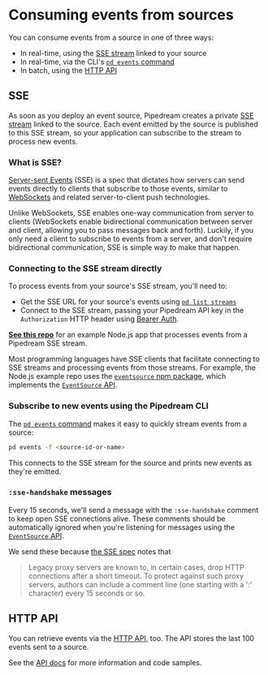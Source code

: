 # Consuming events from sources

You can consume events from a source in one of three ways:

- In real-time, using the [SSE stream](#sse) linked to your source
- In real-time, via the CLI's [`pd events` command](/event-sources/consuming-events/#subscribe-to-new-events-using-the-pipedream-cli)
- In batch, using the [HTTP API](#http-api)

## SSE

As soon as you deploy an event source, Pipedream creates a private [SSE stream](#what-is-sse) linked to the source. Each event emitted by the source is published to this SSE stream, so your application can subscribe to the stream to process new events.

### What is SSE?

[Server-sent Events](https://developer.mozilla.org/en-US/docs/Web/API/Server-sent_events) (SSE) is a spec that dictates how servers can send events directly to clients that subscribe to those events, similar to [WebSockets](https://developer.mozilla.org/en-US/docs/Web/API/WebSockets_API) and related server-to-client push technologies.

Unlike WebSockets, SSE enables one-way communication from server to clients (WebSockets enable bidirectional communication between server and client, allowing you to pass messages back and forth). Luckily, if you only need a client to subscribe to events from a server, and don't require bidirectional communication, SSE is simple way to make that happen.

### Connecting to the SSE stream directly

To process events from your source's SSE stream, you'll need to:

- Get the SSE URL for your source's events using [`pd list streams`](/cli/reference/#pd-list)
- Connect to the SSE stream, passing your Pipedream API key in the `Authorization` HTTP header using [Bearer Auth](/api/auth/#authorizing-api-requests).

[**See this repo**](https://github.com/PipedreamHQ/node-sse-example) for an example Node.js app that processes events from a Pipedream SSE stream.

Most programming languages have SSE clients that facilitate connecting to SSE streams and processing events from those streams. For example, the Node.js example repo uses the [`eventsource` npm package](https://www.npmjs.com/package/eventsource), which implements the [`EventSource` API](https://html.spec.whatwg.org/multipage/server-sent-events.html#server-sent-events).

### Subscribe to new events using the Pipedream CLI

The [`pd events` command](/cli/reference/#pd-events) makes it easy to quickly stream events from a source:

```bash
pd events -f <source-id-or-name>
```

This connects to the SSE stream for the source and prints new events as they're emitted.

### `:sse-handshake` messages

Every 15 seconds, we'll send a message with the `:sse-handshake` comment to keep open SSE connections alive. These comments should be automatically ignored when you're listening for messages using the [`EventSource` API](https://html.spec.whatwg.org/multipage/server-sent-events.html#server-sent-events).

We send these because [the SSE spec](https://www.w3.org/TR/2009/WD-eventsource-20090421/#notes) notes that

> Legacy proxy servers are known to, in certain cases, drop HTTP connections after a short timeout. To protect against such proxy servers, authors can include a comment line (one starting with a ':' character) every 15 seconds or so.

## HTTP API

You can retrieve events via the [HTTP API](/api/reference/), too. The API stores the last 100 events sent to a source.

See the [API docs](/api/reference/) for more information and code samples.

<Footer />
